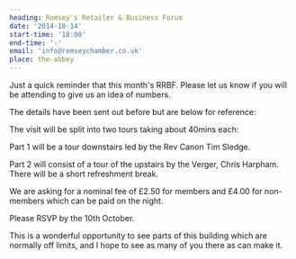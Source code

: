 ```yaml
---
heading: Romsey's Retailer & Business Forum
date: '2014-10-14'
start-time: '18:00'
end-time: '-'
email: 'info@romseychamber.co.uk'
place: the-abbey
---
```

Just a quick reminder that this month's RRBF. Please let us know if you will be attending to give us an idea of numbers.

The details have been sent out before but are below for reference:

The visit will be split into two tours taking about 40mins each:

Part 1 will be a tour downstairs led by the Rev Canon Tim Sledge.

Part 2 will consist of a tour of the upstairs by the Verger, Chris Harpham.
There will be a short refreshment break.

We are asking for a nominal fee of £2.50 for members and £4.00 for non-members which can be paid on the night.

Please RSVP by the 10th October.

This is a wonderful opportunity to see parts of this building which are normally off limits, and I hope to see as many of you there as can make it.
